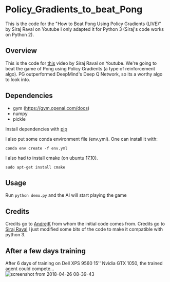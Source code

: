 # Policy_Gradients_to_beat_Pong
This is the code for the "How to Beat Pong Using Policy Gradients (LIVE)" by Siraj Raval on Youtube
I only adapted it for Python 3 (Siraj's code works on Python 2).

## Overview

This is the code for [this](https://www.youtube.com/watch?v=PDbXPBwOavc) video by Siraj Raval on Youtube. We're going to beat the game of Pong using Policy Gradients (a type of reinforcement algo). PG outperformed DeepMind's Deep Q Network, so its a worthy algo to look into. 

## Dependencies

* gym (https://gym.openai.com/docs)
* numpy 
* pickle

Install dependencies with [pip](https://pip.pypa.io/en/stable/installing/)

I also put some conda environment file (env.yml).
One can install it with:

```
conda env create -f env.yml
```

I also had to install cmake (on ubuntu 17.10).
```
sudo apt-get install cmake
```

## Usage

Run `python demo.py` and the AI will start playing the game

## Credits

Credits go to [AndrejK](https://github.com/karpathy) from whom the initial code comes from.
Credits go to [Siraj Raval](https://github.com/llSourcell) I just modified some bits of the code to make it compatible with python 3.

## After a few days training

After 6 days of training on Dell XPS 9560 15'' Nvidia GTX 1050, the trained agent could compete...   
![screenshot from 2018-04-26 08-39-43](https://user-images.githubusercontent.com/684574/39289723-932b02d4-492d-11e8-8062-bc45b0cf7896.png)
